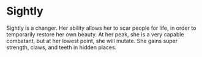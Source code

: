 # Sightly
Sightly is a changer. Her ability allows her to scar people for life, in order to temporarily restore her own beauty. At her peak, she is a very capable combatant, but at her lowest point, she will mutate. She gains super strength, claws, and teeth in hidden places.
